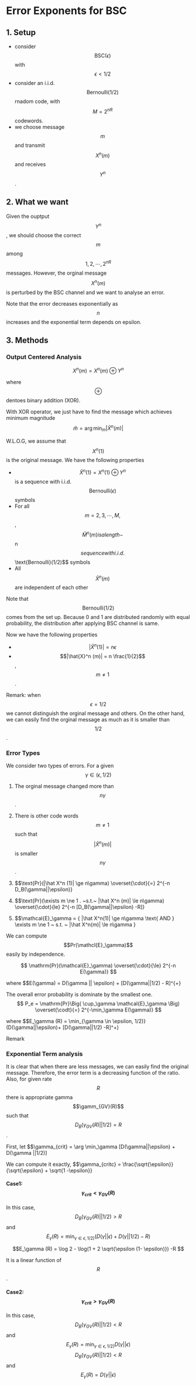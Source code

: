 # Error Exponents for BSC

## 1. Setup 
* consider $$\text{BSC}(\epsilon)$$ with $$\epsilon <1/2$$
* consider an i.i.d. $$\text{Bernoulli}(1/2)$$ rnadom code, with $$M= 2^{nR}$$ codewords. 
*  we choose message $$m$$ and transmit $$X^n(m)$$ and receives $$Y^n$$.

## 2. What we want 

Given the ouptput $$Y^n$$, we should choose the correct $$m$$ among $$1,2, \cdots, 2^{nR}$$ messages. 
However, the orginal message $$X^n(m)$$ is perturbed by the BSC channel and we want to analyse an error. 

Note that the error decreases exponentially as $$n$$ increases and the exponential term depends on epsilon. 

## 3. Methods 

### Output Centered Analysis 

$$
X^n(m) = X^n(m) \oplus  Y^n
$$

where $$\oplus$$ dentoes binary addition (XOR). 

With XOR operator, we just have to find the message which achieves minimum magnitude 
$$
\hat m = \arg\min_m |\hat X^n(m)|
$$

W.L.O.G, we assume that $$X^n(1)$$ is the original message. 
We have the following properties 
* $$\hat X^n (1) = X^n(1) \oplus Y^n$$ is a sequence with i.i.d. $$\text{Bernoulli}(\epsilon)$$ symbols
* For all $$m=2,3,\cdots, M,  $$, $$\hat M^n(m) is a length-$$n$$ sequence with i.i.d. $$\text{Bernoulli}(1/2)$$ symbols
* All $$\hat{X}^n(m)$$ are independent of each other 

Note that $$\text{Bernoulli}(1/2)$$ comes from the set up. Because 0 and 1 are distributed randomly with equal probability, the distribution after applying BSC channel is same. 

Now we have the following properties 

* $$|\hat{X}^n (1)| = n \epsilon$$ 
* $$|\hat{X}^n (m)| = n \frac{1}{2}$$,  $$m \ne 1$$.  

Remark: when $$\epsilon = 1/2$$ we cannot distinguish the orginal message and others. On the other hand, we can easily find the orginal message as much as it is smaller than $$1/2$$.

### Error Types 

We consider two types of errors. For a given $$\gamma \in (\epsilon, 1/2)$$ 
1. The orginal message changed more than $$n\gamma$$.  
2. There is other code words $$m \ne 1 $$ such that $$|\hat X^n (m)|$$ is smaller $$n\gamma$$. 

1. $$\text{Pr}(|\hat X^n (1)| \ge n\gamma) \overset{\cdot}{=} 2^{-n D_B(\gamma||\epsilon)}
2. $$\text{Pr}(\exists m \ne 1 . ~s.t.~ |\hat X^n (m)| \le n\gamma) \overset{\cdot}{le} 2^{-n [D_B(\gamma||\epsilon) -R]}
3. $$\mathcal{E}_\gamma = \{ |\hat X^n(1)| \ge n\gamma  \text{ AND } \exists m \ne 1 ~ s.t. ~ |\hat X^n(m)| \le n\gamma \}

We can compute $$Pr(\mathcl{E}_\gamma)$$ easily by independence. 

$$
\mathrm{Pr}(\mathcal{E}_\gamma) \overset{\cdot}{\le} 2^{-n E(\gamma)}
$$

where $$E(\gamma) = D(\gamma || \epsilon) + [D(\gamma||1/2) - R]^{+}


The overall error probability is dominate by the smallest one. 
$$
P_e = \mathrm{Pr}\Big(  \cup_\gamma \mathcal{E}_\gamma \Big) \overset{\codt}{=} 2^{-\min_\gamma E(\gamma)}
$$

where $$E_\gamma (R) = \min_{\gamma \in \epsilon, 1/2)} (D(\gamma||\epsilon)+ [D(\gamma||1/2) -R]^+)


Remark


### Exponential Term analysis

It is clear that when there are less messages, we can easily find the original message. Therefore, the error term is a decreasing function of the ratio.
Also, for given rate $$R$$ there is appropriate gamma $$\gamm_{GV}(R)$$ such that $$D_B(\gamma_{GV}(R)||1/2) = R$$. 


First, let $$\gamma_{crit} = \arg \min_\gamma [D(\gamma||\epsilon) + D(\gamma ||1/2)]

We can compute it exactly,  $$\gamma_{critc} = \frac{\sqrt{\epsilon}}{\sqrt{\epsilon} + \sqrt{1 -\epsilon}}

#### Case1: $$\gamma_{crit}  < \gamma_{GV}(R)$$ 

In this case, $$D_B(\gamma_{GV}(R)||1/2) > R$$ and $$E_\gamma (R) = \min_{\gamma \in \epsilon, 1/2)} (D(\gamma||\epsilon)+ D(\gamma||1/2) -R)$$

$$E_\gamma (R) = \log 2 - \log(1 + 2 \sqrt{\epsilon (1- \epsilon)}) -R $$

It is a linear function of $$R$$. 


#### Case2:  $$\gamma_{crit}  > \gamma_{GV}(R)$$ 

In this case,  $$D_B(\gamma_{GV}(R)||1/2) < R$$ and $$E_\gamma (R) = \min_{\gamma \in \epsilon, 1/2)} D(\gamma||\epsilon) $$
 $$D_B(\gamma_{GV}(R)||1/2) < R$$ and $$E_\gamma (R) = D(\gamma||\epsilon) $$








